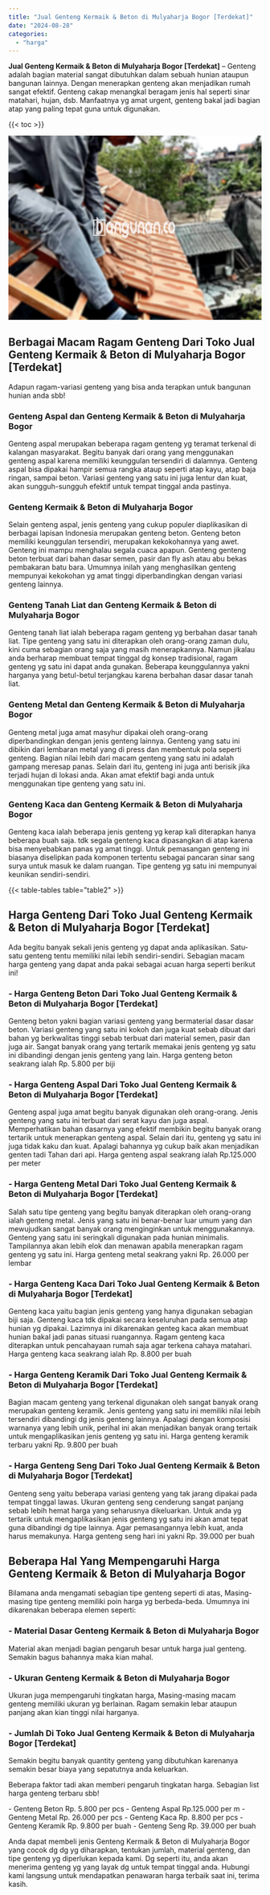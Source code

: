 ```yaml
---
title: "Jual Genteng Kermaik & Beton di Mulyaharja Bogor [Terdekat]"
date: "2024-08-28"
categories: 
  - "harga"
---
```


**Jual Genteng Kermaik & Beton di Mulyaharja Bogor \[Terdekat\]** – Genteng adalah bagian material sangat dibutuhkan dalam sebuah hunian ataupun bangunan lainnya. Dengan menerapkan genteng akan menjadikan rumah sangat efektif. Genteng cakap menangkal beragam jenis hal seperti sinar matahari, hujan, dsb. Manfaatnya yg amat urgent, genteng bakal jadi bagian atap yang paling tepat guna untuk digunakan.

{{< toc >}}

![Jual Genteng Kermaik & Beton di Mulyaharja Bogor [Terdekat]](/images/genteng-minimalis-murah15.png)

## Berbagai Macam Ragam Genteng Dari Toko Jual Genteng Kermaik & Beton di Mulyaharja Bogor \[Terdekat\]

Adapun ragam-variasi genteng yang bisa anda terapkan untuk bangunan hunian anda sbb!

### Genteng Aspal dan Genteng Kermaik & Beton di Mulyaharja Bogor

Genteng aspal merupakan beberapa ragam genteng yg teramat terkenal di kalangan masyarakat. Begitu banyak dari orang yang menggunakan genteng aspal karena memiliki keunggulan tersendiri di dalamnya. Genteng aspal bisa dipakai hampir semua rangka ataup seperti atap kayu, atap baja ringan, sampai beton. Variasi genteng yang satu ini juga lentur dan kuat, akan sungguh-sungguh efektif untuk tempat tinggal anda pastinya.

### Genteng Kermaik & Beton di Mulyaharja Bogor

Selain genteng aspal, jenis genteng yang cukup populer diaplikasikan di berbagai lapisan Indonesia merupakan genteng beton. Genteng beton memiliki keunggulan tersendiri, merupakan kekokohannya yang awet. Genteng ini mampu menghalau segala cuaca apapun. Genteng genteng beton terbuat dari bahan dasar semen, pasir dan fly ash atau abu bekas pembakaran batu bara. Umumnya inilah yang menghasilkan genteng mempunyai kekokohan yg amat tinggi diperbandingkan dengan variasi genteng lainnya.

### Genteng Tanah Liat dan Genteng Kermaik & Beton di Mulyaharja Bogor

Genteng tanah liat ialah beberapa ragam genteng yg berbahan dasar tanah liat. Tipe genteng yang satu ini diterapkan oleh orang-orang zaman dulu, kini cuma sebagian orang saja yang masih menerapkannya. Namun jikalau anda berharap membuat tempat tinggal dg konsep tradisional, ragam genteng yg satu ini dapat anda gunakan. Beberapa keunggulannya yakni harganya yang betul-betul terjangkau karena berbahan dasar dasar tanah liat.

### Genteng Metal dan Genteng Kermaik & Beton di Mulyaharja Bogor

Genteng metal juga amat masyhur dipakai oleh orang-orang diperbandingkan dengan jenis genteng lainnya. Genteng yang satu ini dibikin dari lembaran metal yang di press dan membentuk pola seperti genteng. Bagian nilai lebih dari macam genteng yang satu ini adalah gampang meresap panas. Selain dari itu, genteng ini juga anti berisik jika terjadi hujan di lokasi anda. Akan amat efektif bagi anda untuk menggunakan tipe genteng yang satu ini.

### Genteng Kaca dan Genteng Kermaik & Beton di Mulyaharja Bogor

Genteng kaca ialah beberapa jenis genteng yg kerap kali diterapkan hanya beberapa buah saja. tdk segala genteng kaca dipasangkan di atap karena bisa menyebabkan panas yg amat tinggi. Untuk pemasangan genteng ini biasanya diselipkan pada komponen tertentu sebagai pancaran sinar sang surya untuk masuk ke dalam ruangan. Tipe genteng yg satu ini mempunyai keunikan sendiri-sendiri.

{{< table-tables table="table2" >}}

## Harga Genteng Dari Toko Jual Genteng Kermaik & Beton di Mulyaharja Bogor \[Terdekat\]

Ada begitu banyak sekali jenis genteng yg dapat anda aplikasikan. Satu-satu genteng tentu memiliki nilai lebih sendiri-sendiri. Sebagian macam harga genteng yang dapat anda pakai sebagai acuan harga seperti berikut ini!

### \- Harga Genteng Beton Dari Toko Jual Genteng Kermaik & Beton di Mulyaharja Bogor \[Terdekat\]

Genteng beton yakni bagian variasi genteng yang bermaterial dasar dasar beton. Variasi genteng yang satu ini kokoh dan juga kuat sebab dibuat dari bahan yg berkwalitas tinggi sebab terbuat dari material semen, pasir dan juga air. Sangat banyak orang yang tertarik memakai jenis genteng yg satu ini dibandingi dengan jenis genteng yang lain. Harga genteng beton seakrang ialah Rp. 5.800 per biji

### \- Harga Genteng Aspal Dari Toko Jual Genteng Kermaik & Beton di Mulyaharja Bogor \[Terdekat\]

Genteng aspal juga amat begitu banyak digunakan oleh orang-orang. Jenis genteng yang satu ini terbuat dari serat kayu dan juga aspal. Memperhatikan bahan dasarnya yang efektif membikin begitu banyak orang tertarik untuk menerapkan genteng aspal. Selain dari itu, genteng yg satu ini juga tidak kaku dan kuat. Apalagi bahannya yg cukup baik akan menjadikan genten tadi Tahan dari api. Harga genteng aspal seakrang ialah Rp.125.000 per meter

### \- Harga Genteng Metal Dari Toko Jual Genteng Kermaik & Beton di Mulyaharja Bogor \[Terdekat\]

Salah satu tipe genteng yang begitu banyak diterapkan oleh orang-orang ialah genteng metal. Jenis yang satu ini benar-benar luar umum yang dan mewujudkan sangat banyak orang menginginkan untuk menggunakannya. Genteng yang satu ini seringkali digunakan pada hunian minimalis. Tampilannya akan lebih elok dan menawan apabila menerapkan ragam genteng yg satu ini. Harga genteng metal seakrang yakni Rp. 26.000 per lembar

### \- Harga Genteng Kaca Dari Toko Jual Genteng Kermaik & Beton di Mulyaharja Bogor \[Terdekat\]

Genteng kaca yaitu bagian jenis genteng yang hanya digunakan sebagian biji saja. Genteng kaca tdk dipakai secara keseluruhan pada semua atap hunian yg dipakai. Lazimnya ini dikarenakan genteg kaca akan membuat hunian bakal jadi panas situasi ruangannya. Ragam genteng kaca diterapkan untuk pencahayaan rumah saja agar terkena cahaya matahari. Harga genteng kaca seakrang ialah Rp. 8.800 per buah

### \- Harga Genteng Keramik Dari Toko Jual Genteng Kermaik & Beton di Mulyaharja Bogor \[Terdekat\]

Bagian macam genteng yang terkenal digunakan oleh sangat banyak orang merupakan genteng keramik. Jenis genteng yang satu ini memiliki nilai lebih tersendiri dibandingi dg jenis genteng lainnya. Apalagi dengan komposisi warnanya yang lebih unik, perihal ini akan menjadikan banyak orang tertaik untuk mengaplikasikan jenis genteng yg satu ini. Harga genteng keramik terbaru yakni Rp. 9.800 per buah

### \- Harga Genteng Seng Dari Toko Jual Genteng Kermaik & Beton di Mulyaharja Bogor \[Terdekat\]

Genteng seng yaitu beberapa variasi genteng yang tak jarang dipakai pada tempat tinggal lawas. Ukuran genteng seng cenderung sangat panjang sebab lebih hemat harga yang seharusnya dikeluarkan. Untuk anda yg tertarik untuk mengaplikasikan jenis genteng yg satu ini akan amat tepat guna dibandingi dg tipe lainnya. Agar pemasangannya lebih kuat, anda harus memakunya. Harga genteng seng hari ini yakni Rp. 39.000 per buah

## Beberapa Hal Yang Mempengaruhi Harga Genteng Kermaik & Beton di Mulyaharja Bogor

Bilamana anda mengamati sebagian tipe genteng seperti di atas, Masing-masing tipe genteng memiliki poin harga yg berbeda-beda. Umumnya ini dikarenakan beberapa elemen seperti:

### \- Material Dasar Genteng Kermaik & Beton di Mulyaharja Bogor

Material akan menjadi bagian pengaruh besar untuk harga jual genteng. Semakin bagus bahannya maka kian mahal.

### \- Ukuran Genteng Kermaik & Beton di Mulyaharja Bogor

Ukuran juga mempengaruhi tingkatan harga, Masing-masing macam genteng memiliki ukuran yg berlainan. Ragam semakin lebar ataupun panjang akan kian tinggi nilai harganya.

### \- Jumlah Di Toko Jual Genteng Kermaik & Beton di Mulyaharja Bogor \[Terdekat\]

Semakin begitu banyak quantity genteng yang dibutuhkan karenanya semakin besar biaya yang sepatutnya anda keluarkan.

Beberapa faktor tadi akan memberi pengaruh tingkatan harga. Sebagian list harga genteng terbaru sbb!

\- Genteng Beton Rp. 5.800 per pcs - Genteng Aspal Rp.125.000 per m - Genteng Metal Rp. 26.000 per pcs - Genteng Kaca Rp. 8.800 per pcs - Genteng Keramik Rp. 9.800 per buah - Genteng Seng Rp. 39.000 per buah

Anda dapat membeli jenis Genteng Kermaik & Beton di Mulyaharja Bogor yang cocok dg dg yg diharapkan, tentukan jumlah, material genteng, dan tipe genteng yg diperlukan kepada kami. Dg seperti itu, anda akan menerima genteng yg yang layak dg untuk tempat tinggal anda. Hubungi kami langsung untuk mendapatkan penawaran harga terbaik saat ini, terima kasih.
